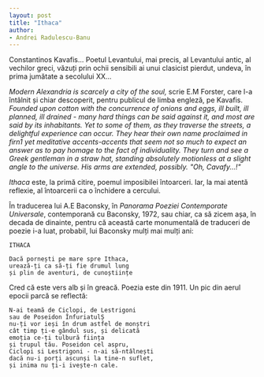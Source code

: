```yaml
---
layout: post
title: "Ithaca"
author:
- Andrei Radulescu-Banu
---
```


Constantinos Kavafis... Poetul Levantului, mai precis, al Levantului antic, al vechilor greci, văzuți prin ochii sensibili ai unui clasicist pierdut, undeva, în prima jumătate a secolului XX...

*Modern Alexandria is scarcely a city of the soul,* scrie E.M Forster, care l-a întâlnit și chiar descoperit, pentru publicul de limba engleză, pe Kavafis. *Founded upon cotton with the concurrence of onions and eggs, ill built, ill planned, ill drained - many hard things can be said against it, and most are said by its inhabitants. Yet to some of them, as they traverse the streets, a delightful experience can occur. They hear their own name proclaimed in firn1 yet meditative accents-accents that seem not so much to expect an answer as to pay homage to the fact of individuality. They turn and see a Greek gentleman in a straw hat, standing absolutely motionless at a slight angle to the universe. His arms are extended, possibly. "Oh, Cavafy...!"*

*Ithaca* este, la primă citire, poemul imposibilei întoarceri. Iar, la mai atentă reflexie, al întoarcerii ca o închidere a cercului.

În traducerea lui A.E Baconsky, în *Panorama Poeziei Contemporate Universale*, contemporană cu Baconsky, 1972, sau chiar, ca să zicem așa, în decada de dinainte, pentru că această carte monumentală de traduceri de poezie i-a luat, probabil, lui Baconsky mulți mai mulți ani:

```
ITHACA

Dacă pornești pe mare spre Ithaca,
urează-ți ca să-ți fie drumul lung
și plin de aventuri, de cunoștiințe
```

Cred că este vers alb și în greacă. Poezia este din 1911. Un pic din aerul epocii parcă se reflectă:

```
N-ai teamă de Ciclopi, de Lestrigoni
sau de Poseidon ÎnfuriatulȘ
nu-ți vor ieși în drum astfel de monștri
cât timp ți-e gândul sus, și delicată
emoția ce-ți tulbură ființa
și trupul tău. Poseidon cel aspru,
Ciclopi si Lestrigoni - n-ai să-ntâlnești
dacă nu-i porți ascunși la tine-n suflet,
și inima nu ți-i ivește-n cale.
```